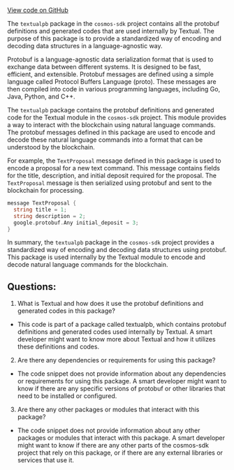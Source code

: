 [View code on GitHub](https://github.com/cosmos/cosmos-sdk/blob/main/x/tx/signing/textual/internal/textualpb/doc.go)

The `textualpb` package in the `cosmos-sdk` project contains all the protobuf definitions and generated codes that are used internally by Textual. The purpose of this package is to provide a standardized way of encoding and decoding data structures in a language-agnostic way. 

Protobuf is a language-agnostic data serialization format that is used to exchange data between different systems. It is designed to be fast, efficient, and extensible. Protobuf messages are defined using a simple language called Protocol Buffers Language (proto). These messages are then compiled into code in various programming languages, including Go, Java, Python, and C++. 

The `textualpb` package contains the protobuf definitions and generated code for the Textual module in the `cosmos-sdk` project. This module provides a way to interact with the blockchain using natural language commands. The protobuf messages defined in this package are used to encode and decode these natural language commands into a format that can be understood by the blockchain. 

For example, the `TextProposal` message defined in this package is used to encode a proposal for a new text command. This message contains fields for the title, description, and initial deposit required for the proposal. The `TextProposal` message is then serialized using protobuf and sent to the blockchain for processing. 

```go
message TextProposal {
  string title = 1;
  string description = 2;
  google.protobuf.Any initial_deposit = 3;
}
```

In summary, the `textualpb` package in the `cosmos-sdk` project provides a standardized way of encoding and decoding data structures using protobuf. This package is used internally by the Textual module to encode and decode natural language commands for the blockchain.
## Questions: 
 1. What is Textual and how does it use the protobuf definitions and generated codes in this package?
- This code is part of a package called textualpb, which contains protobuf definitions and generated codes used internally by Textual. A smart developer might want to know more about Textual and how it utilizes these definitions and codes.

2. Are there any dependencies or requirements for using this package?
- The code snippet does not provide information about any dependencies or requirements for using this package. A smart developer might want to know if there are any specific versions of protobuf or other libraries that need to be installed or configured.

3. Are there any other packages or modules that interact with this package?
- The code snippet does not provide information about any other packages or modules that interact with this package. A smart developer might want to know if there are any other parts of the cosmos-sdk project that rely on this package, or if there are any external libraries or services that use it.